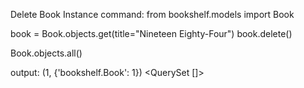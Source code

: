 Delete Book Instance
command: from bookshelf.models import Book

book = Book.objects.get(title="Nineteen Eighty-Four") book.delete()

Book.objects.all()

output: (1, {'bookshelf.Book': 1}) <QuerySet []>